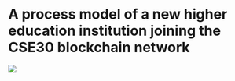 # A process model of a new higher education institution joining the CSE30 blockchain network
<img src="https://firebasestorage.googleapis.com/v0/b/dulich-184808.appspot.com/o/t%E1%BA%A3i%20xu%E1%BB%91ng.png?alt=media&token=9b2fb28c-3358-4387-9d95-f87e40647902">
